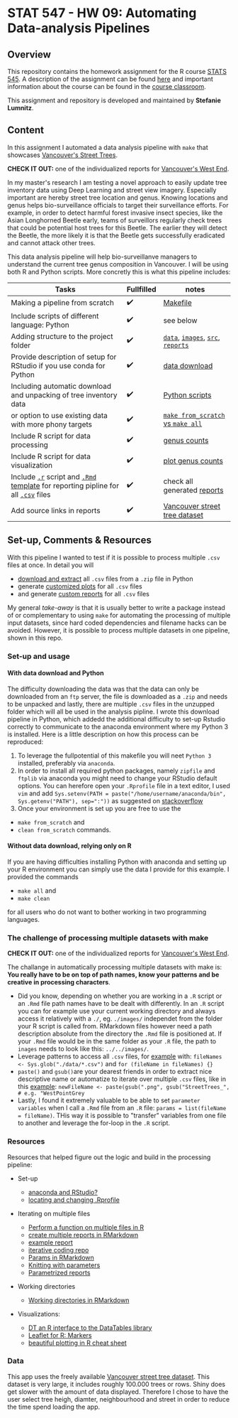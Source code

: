 # STAT 547 - HW 09: Automating Data-analysis Pipelines

## Overview

This repository contains the homework assignment for the R course [STATS 545](http://stat545.com). A description of the assignment can be found [here](http://stat545.com/Classroom/assignments/hw09/hw09.html) and important information about the course can be found in the [course classroom](http://stat545.com/Classroom/).

This assignment and repository is developed and maintained by **Stefanie Lumnitz**.

## Content

In this assignment I automated a data analysis pipeline with `make` that showcases [Vancouver's Street Trees](https://vancouvertrees.shinyapps.io/vancouver_street_trees/).

**CHECK IT OUT:** one of the individualized reports for [Vancouver's West End](https://slumnitz.github.io/STAT547_participation/).

In my master's research I am testing a novel approach to easily update tree inventory data using Deep Learning and street view imagery. Especially important are hereby street tree location and genus. Knowing locations and genus helps bio-surveillance officials to target their surveillance efforts. For example, in order to detect harmful forest invasive insect species, like the Asian Longhorned Beetle early, teams of surveillors regularly check trees that could be potential host trees for this Beetle. The earlier they will detect the Beetle, the more likely it is that the Beetle gets successfully eradicated and cannot attack other trees.

This data analysis pipeline will help bio-surveillanve managers to understand the current tree genus composition in Vancouver. I will be using both R and Python scripts. More concretly this is what this pipeline includes:


Tasks | Fullfilled | notes
------|------------|------
Making a pipeline from scratch | :heavy_check_mark: | [Makefile](https://github.com/STAT545-UBC-students/hw09-slumnitz/blob/master/Makefile)
Include scripts of different language: Python | :heavy_check_mark: | see below
Adding structure to the project folder | :heavy_check_mark: | [`data`](https://github.com/STAT545-UBC-students/hw09-slumnitz/tree/master/data), [`images`](https://github.com/STAT545-UBC-students/hw09-slumnitz/tree/master/images), [`src`](https://github.com/STAT545-UBC-students/hw09-slumnitz/tree/master/src), [`reports`](https://github.com/STAT545-UBC-students/hw09-slumnitz/tree/master/reports)
Provide description of setup for RStudio if you use conda for Python | :heavy_check_mark: | [data download](https://github.com/STAT545-UBC-students/hw09-slumnitz/blob/master/src/python/download_tree_inventory.py)
Including automatic download and unpacking of tree inventory data | :heavy_check_mark: | [Python scripts](https://github.com/STAT545-UBC-students/hw09-slumnitz/blob/master/src/python/download_tree_inventory.py)
or option to use existing data with more phony targets | :heavy_check_mark: | [`make from_scratch` vs `make all`](https://github.com/STAT545-UBC-students/hw09-slumnitz/blob/master/Makefile)
Include R script for data processing | :heavy_check_mark: | [genus counts](https://github.com/STAT545-UBC-students/hw09-slumnitz/blob/master/src/r/genus_count.r)
Include R script for data visualization | :heavy_check_mark: | [plot genus counts](https://github.com/STAT545-UBC-students/hw09-slumnitz/blob/master/src/r/plot_genus.r)
Include [`.r`](https://github.com/STAT545-UBC-students/hw09-slumnitz/blob/master/src/r/generate_reports.r) script and [`.Rmd` template](https://github.com/STAT545-UBC-students/hw09-slumnitz/blob/master/src/rmd/report.rmd) for reporting pipline for all [`.csv`](https://github.com/STAT545-UBC-students/hw09-slumnitz/tree/master/data) files | :heavy_check_mark: | check all generated [reports](https://github.com/STAT545-UBC-students/hw09-slumnitz/tree/master/reports)
Add source links in reports | :heavy_check_mark: | [Vancouver street tree dataset](https://data.vancouver.ca/datacatalogue/streettrees.htm)


## Set-up, Comments & Resources

With this pipeline I wanted to test if it is possible to process multiple `.csv` files at once. In detail you will

* [download and extract](https://github.com/STAT545-UBC-students/hw09-slumnitz/tree/master/data) all `.csv` files from a `.zip` file in Python
* generate [customized plots](https://github.com/STAT545-UBC-students/hw09-slumnitz/tree/master/images) for all `.csv` files
* and generate [custom reports](https://github.com/STAT545-UBC-students/hw09-slumnitz/tree/master/reports) for all `.csv` files

My general *take-away* is that it is usually better to write a package instead of or complementary to using `make` for automating the processing of multiple input datasets, since hard coded dependencies and filename hacks can be avoided. However, it is possible to process multiple datasets in one pipeline, shown in this repo.

### Set-up and usage

#### With data download and Python

The difficulty downloading the data was that the data can only be downloaded from an `ftp` server, the file is downloaded as a `.zip` and needs to be unpacked and lastly, there are multiple `.csv` files in the unzupped folder which will all be used in the analysis pipline. I wrote this download pipeline in Python, which addedd the additional difficulty to set-up Rstudio correctly to communicate to the anaconda environment where my Python 3 is installed. Here is a little description on how this process can be reproduced:

1. To leverage the fullpotential of this makefile you will neet `Python 3` installed, preferably via `anaconda`.
2. In order to install all required python packages, namely `zipfile` and `ftplib` via anaconda you might need to change your RStudio default options. You can herefore open your `.Rprofile` file in a text editor, I used `vim` and add `Sys.setenv(PATH = paste("/home/username/anaconda/bin", Sys.getenv("PATH"), sep=":"))` as suggested on [stackoverflow](https://stackoverflow.com/questions/13735745/locate-the-rprofile-file-generating-default-options)
3. Once your environment is set up you are free to use the 

* `make from_scratch` and 
* `clean from_scratch` commands.

#### Without data download, relying only on R

If you are having difficulties installing Python with anaconda and setting up your R environment you can simply use the data I provide for this example. I provided the commands 

* `make all` and 
* `make clean` 

for all users who do not want to bother working in two programming languages.


### The challenge of processing multiple datasets with make

**CHECK IT OUT:** one of the individualized reports for [Vancouver's West End](https://slumnitz.github.io/STAT547_participation/).

The challange in automatically processing multiple datasets with make is: **You really have to be on top of path names, know your patterns and be creative in processing characters**. 

* Did you know, depending on whether you are working in a `.R` script or an `.Rmd` file path names have to be dealt with differently. In an `.R` script you can for example use your current working directory and always access it relatively with a `./`, eg. `./images/` independet from the folder your R script is called from. RMarkdown files however need a path description absolute from the directory the `.Rmd` file is positioned at. If your `.Rmd` file would be in the same folder as your `.R` file, the path to `inages` needs to look like this: `../../images/`. 
* Leverage patterns to access all `.csv` files, for [example](https://github.com/STAT545-UBC-students/hw09-slumnitz/blob/master/src/r/genus_count.r) with: `fileNames <- Sys.glob("./data/*.csv")` and `for (fileName in fileNames) {}`
* `paste()` and `gsub()`are your dearest friends in order to extract nice descriptive name or automatize to iterate over multiple `.csv` files, like in this [example](https://github.com/STAT545-UBC-students/hw09-slumnitz/blob/master/src/rmd/report.rmd): `newFileName <- paste(gsub(".png", gsub("StreetTrees_", # e.g. "WestPointGrey`
* Lastly, I found it extremely valuable to be able to set `parameter variables` when I call a `.Rmd` file from an `.R` file: `params = list(fileName = fileName)`. THis way it is possible to "transfer" variables from one file to another and leverage the for-loop in the `.R` script.

### Resources

Resources that helped figure out the logic and build in the processing pipeline:

* Set-up
	* [anaconda and RStudio?](https://support.rstudio.com/hc/en-us/community/posts/201970148-Can-I-use-anaconda-python-in-RStudio-)
	* [locating and changing .Rprofile](https://stackoverflow.com/questions/13735745/locate-the-rprofile-file-generating-default-options)

* Iterating on multiple files
	* [Perform a function on multiple files in R](https://www.r-bloggers.com/perform-a-function-on-each-file-in-r/)
	* [create multiple reports in RMarkdown](https://www.reed.edu/data-at-reed/software/R/markdown_multiple_reports.html)
	* [example report](https://www.reed.edu/data-at-reed/resources/R/markdown_loop_example.html)
	* [iterative coding repo](https://github.com/majerus/r_code_tips/tree/master/iterative_reporting)
	* [Params in RMarkdown](https://stackoverflow.com/questions/32479130/passing-parameters-to-r-markdown)
	* [Knitting with parameters](https://bookdown.org/yihui/rmarkdown/params-knit.html)
	* [Parametrized reports](https://bookdown.org/yihui/rmarkdown/parameterized-reports.html)

* Working directories
	* [Working directories in RMarkdown](https://support.rstudio.com/hc/en-us/community/posts/220826588-Working-directory-in-R-Notebooks)

* Visualizations:
	* [DT an R interface to the DataTables library](https://rstudio.github.io/DT/)
	* [Leaflet for R: Markers](https://rstudio.github.io/leaflet/markers.html)
	* [beautiful plotting in R cheat sheet](http://zevross.com/blog/2014/08/04/beautiful-plotting-in-r-a-ggplot2-cheatsheet-3/)

### Data

This app uses the freely available [Vancouver street tree dataset](https://data.vancouver.ca/datacatalogue/streettrees.htm). This dataset is very large, it includes roughly 100.000 trees or rows. Shiny does get slower with the amount of data displayed. Therefore I chose to have the user select tree heigh, diamter, neighbourhood and street in order to reduce the time spend loading the app.
